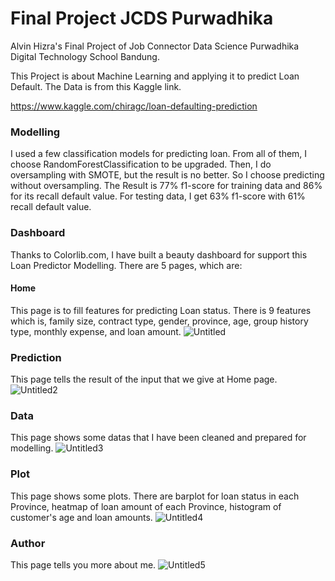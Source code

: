 # Final Project JCDS Purwadhika
Alvin Hizra's Final Project of Job Connector Data Science Purwadhika Digital Technology School Bandung.

This Project is about Machine Learning and applying it to predict Loan Default. The Data is from this Kaggle link.

https://www.kaggle.com/chiragc/loan-defaulting-prediction

### Modelling
I used a few classification models for predicting loan. From all of them, I choose RandomForestClassification to be upgraded.
Then, I do oversampling with SMOTE, but the result is no better. So I choose predicting without oversampling. The Result is 77% f1-score for training data and 86% for its recall default value. For testing data, I get 63% f1-score with 61% recall default value.

### Dashboard
Thanks to Colorlib.com, I have built a beauty dashboard for support this Loan Predictor Modelling. There are 5 pages, which are:

#### Home
This page is to fill features for predicting Loan status. There is 9 features which is, family size, contract type, gender, 
province, age, group history type, monthly expense, and loan amount.
![Untitled](https://user-images.githubusercontent.com/60774740/81801257-51234b80-953e-11ea-8c00-9d0aedb2032b.png)

### Prediction
This page tells the result of the input that we give at Home page.
![Untitled2](https://user-images.githubusercontent.com/60774740/81801524-c3942b80-953e-11ea-978a-873ab88a2c92.png)

### Data
This page shows some datas that I have been cleaned and prepared for modelling.
![Untitled3](https://user-images.githubusercontent.com/60774740/81801784-24bbff00-953f-11ea-9990-1d34e9006edb.png)

### Plot
This page shows some plots. There are barplot for loan status in each Province, heatmap of loan amount of each Province,
histogram of customer's age and loan amounts.
![Untitled4](https://user-images.githubusercontent.com/60774740/81801792-28e81c80-953f-11ea-977b-3563b151b41e.png)

### Author
This page tells you more about me.
![Untitled5](https://user-images.githubusercontent.com/60774740/81801805-2d143a00-953f-11ea-9941-a919c7605071.png)
